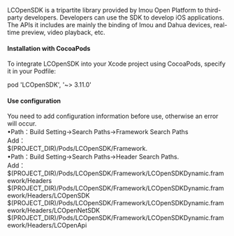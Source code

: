 LCOpenSDK is a tripartite library provided by Imou Open Platform to third-party developers. Developers can use the SDK to develop iOS applications. The APIs it includes are mainly the binding of Imou and Dahua devices, real-time preview, video playback, etc.
  
#### Installation with CocoaPods

To integrate LCOpenSDK into your Xcode project using CocoaPods, specify it in your Podfile:

pod 'LCOpenSDK', '~> 3.11.0'

#### Use configuration
You need to add configuration information before use, otherwise an error will occur.   
•Path：Build Setting->Search Paths->Framework  Search Paths    
 Add：   
 $(PROJECT_DIR)/Pods/LCOpenSDK/Framework.  
•Path：Build Setting->Search Paths->Header Search Paths.  
 Add：   
$(PROJECT_DIR)/Pods/LCOpenSDK/Framework/LCOpenSDKDynamic.framework/Headers
$(PROJECT_DIR)/Pods/LCOpenSDK/Framework/LCOpenSDKDynamic.framework/Headers/LCOpenSDK
$(PROJECT_DIR)/Pods/LCOpenSDK/Framework/LCOpenSDKDynamic.framework/Headers/LCOpenNetSDK
$(PROJECT_DIR)/Pods/LCOpenSDK/Framework/LCOpenSDKDynamic.framework/Headers/LCOpenApi
